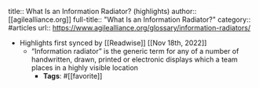 title:: What Is an Information Radiator? (highlights)
author:: [[agilealliance.org]]
full-title:: "What Is an Information Radiator?"
category:: #articles
url:: https://www.agilealliance.org/glossary/information-radiators/

- Highlights first synced by [[Readwise]] [[Nov 18th, 2022]]
	- “Information radiator” is the generic term for any of a number of handwritten, drawn, printed or electronic displays which a team places in a highly visible location
		- **Tags**: #[[favorite]]